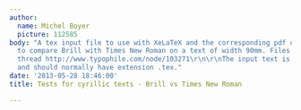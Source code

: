 ```yaml
---
author:
  name: Michel Boyer
  picture: 112585
body: "A tex input file to use with XeLaTeX and the corresponding pdf output in order
  to compare Brill with Times New Roman on a text of width 90mm. Files meant for the
  thread http://www.typophile.com/node/103271\r\n\r\nThe input text is utf8 encoded
  and should normally have extension .tex."
date: '2013-05-28 18:46:00'
title: Tests for cyrillic texts - Brill vs Times New Roman

---
```

